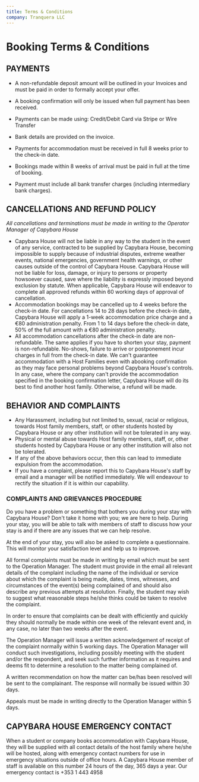 ```yaml
---
title: Terms & Conditions
company: Tranquera LLC
---
```


# Booking Terms & Conditions

## PAYMENTS

* A non-refundable deposit amount will be outlined in your Invoices and must be paid in order to formally accept your offer.

* A booking confirmation will only be issued when full payment has been received.

* Payments can be made using: Credit/Debit Card via Stripe or Wire Transfer

* Bank details are provided on the invoice.

* Payments for accommodation must be received in full 8 weeks prior to the check-in date.

* Bookings made within 8 weeks of arrival must be paid in full at the time of booking.

* Payment must include all bank transfer charges (including intermediary bank charges).

## CANCELLATIONS AND REFUND POLICY

*All cancellations and terminations must be made in writing to the Operator Manager of Capybara House*

* Capybara House will not be liable in any way to the student in the event of any service, contracted to be supplied by Capybara House, becoming impossible to supply because of industrial disputes, extreme weather events, national emergencies, government health warnings, or other causes outside of the control of Capybara House. Capybara House will not be liable for loss, damage, or injury to persons or property howsoever caused, save where the liability is expressly imposed beyond exclusion by statute. When applicable, Capybara House will endeavor to complete all approved refunds within 60 working days of approval of cancellation.
* Accommodation bookings may be cancelled up to 4 weeks before the check-in date. For cancellations 14 to 28 days before the check-in date, Capybara House will apply a 1-week accommodation price charge and a €80 administration penalty. From 1 to 14 days before the check-in date, 50% of the full amount with a €80 administration penalty.
* All accommodation cancellations after the check-in date are non-refundable. The same applies if you have to shorten your stay, payment is non-refundable. No-shows, failure to arrive or postponement incur charges in full from the check-in date. We can't guarantee accommodation with a Host Families even with abooking confirmation as they may face personal problems beyond Capybara House's controls. In any case, where the company can't provide the accommodation specified in the booking confirmation letter, Capybara House will do its best to find another host family. Otherwise, a refund will be made.

## BEHAVIOR AND COMPLAINTS

* Any Harassment, including but not limited to, sexual, racial or religious, towards Host family members, staff, or other students hosted by Capybara House or any other institution will not be tolerated in any way.
* Physical or mental abuse towards Host family members, staff, or, other students hosted by Capybara House or any other institution will also not be tolerated.
* If any of the above behaviors occur, then this can lead to immediate expulsion from the accommodation.
* If you have a complaint, please report this to Capybara House's staff by email and a manager will be notified immediately. We will endeavour to rectify the situation if it is within our capability.

### COMPLAINTS AND GRIEVANCES PROCEDURE

Do you have a problem or something that bothers you during your stay with Capybara House?  Don't take it home with you; we are here to help. During your stay, you will be able to talk with members of staff to discuss how your stay is and if there are any issues that we can help resolve.

At the end of your stay, you will also be asked to complete a questionnaire. This will monitor your satisfaction level and help us to improve.

All formal complaints must be made in writing by email which must be sent to the Operation Manager. The student must provide in the email all relevant details of the complaint including the name of the individual or service about which the complaint is being made, dates, times, witnesses, and circumstances of the event(s) being complained of and should also describe any previous attempts at resolution. Finally, the student may wish to suggest what reasonable steps he/she thinks could be taken to resolve the complaint.

In order to ensure that complaints can be dealt with efficiently and quickly they should normally be made within one week of the relevant event and, in any case, no later than two weeks after the event.

The Operation Manager will issue a written acknowledgement of receipt of the complaint normally within 5 working days. The Operation Manager will conduct such investigations, including possibly meeting with the student and/or the respondent, and seek such further information as it requires and deems fit to determine a resolution to the matter being complained of.

A written recommendation on how the matter can be/has been resolved will be sent to the complainant. The response will normally be issued within 30 days.

Appeals must be made in writing directly to the Operation Manager within 5 days.


## CAPYBARA HOUSE EMERGENCY CONTACT

When a student or company books accommodation with Capybara House, they will be supplied with all contact details of the host family where he/she will be hosted, along with emergency contact numbers for use in emergency situations outside of office hours. A Capybara House member of staff is available on this number 24 hours of the day, 365 days a year. Our emergency contact is +353 1 443 4958